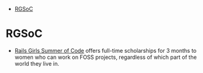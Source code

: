 - [RGSoC](#rgsoc)

# RGSoC
- [Rails Girls Summer of Code](http://railsgirlssummerofcode.org/) offers full-time scholarships for 3 months to women who can work on FOSS projects, regardless of which part of the world they live in.
